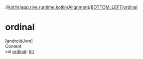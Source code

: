 //[kotlin](../../../../index.md)/[app.rive.runtime.kotlin](../../index.md)/[Alignment](../index.md)/[BOTTOM_LEFT](index.md)/[ordinal](ordinal.md)



# ordinal  
[androidJvm]  
Content  
val [ordinal](ordinal.md): [Int](https://kotlinlang.org/api/latest/jvm/stdlib/kotlin/-int/index.html)  



